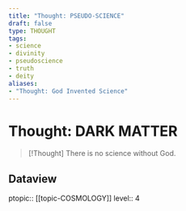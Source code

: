 ```yaml
---
title: "Thought: PSEUDO-SCIENCE"
draft: false
type: THOUGHT
tags:
- science
- divinity
- pseudoscience
- truth
- deity
aliases:
- "Thought: God Invented Science"
---
```

# Thought: DARK MATTER
> [!Thought]
> There is no science without God.

## Dataview
ptopic:: [[topic-COSMOLOGY]]
level:: 4